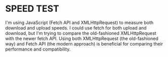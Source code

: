 # SPEED TEST

I'm using JavaScript (Fetch API and XMLHttpRequest) to measure both download and upload speeds.
I could use fetch for both upload and download, but I'm trying to compare the old-fashioned XMLHttpRequest with the newer fetch API.
Using both XMLHttpRequest (the old-fashioned way) and Fetch API (the modern approach) is beneficial for comparing their performance and compatibility.
